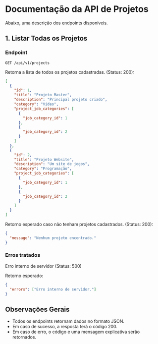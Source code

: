 # Documentação da API de Projetos

Abaixo, uma descrição dos endpoints disponíveis.

## 1. Listar Todas os Projetos

### Endpoint

```shell
GET /api/v1/projects
```

Retorna a lista de todos os projetos cadastradas. (Status: 200):

```json
[
  {
    "id": 1,
    "title": "Projeto Master",
    "description": "Principal projeto criado",
    "category": "Video",
    "project_job_categories": [
      {
        "job_category_id": 1
      },
      {
        "job_category_id": 2
      }
    ]
  },
  {
    "id": 2,
    "title": "Projeto Website",
    "description": "Um site de jogos",
    "category": "Programação",
    "project_job_categories": [
      {
        "job_category_id": 1
      },
      {
        "job_category_id": 2
      }
    ]
  }
]
```

Retorno esperado caso não tenham projetos cadastrados. (Status: 200):

```json
{
  "message": "Nenhum projeto encontrado."
}
```

### Erros tratados

Erro interno de servidor (Status: 500)

Retorno esperado:

```json
{ 
  "errors": ["Erro interno de servidor."]
}
```

## Observações Gerais
- Todos os endpoints retornam dados no formato JSON.
- Em caso de sucesso, a resposta terá o código 200. 
- Em caso de erro, o código e uma mensagem explicativa serão retornados.